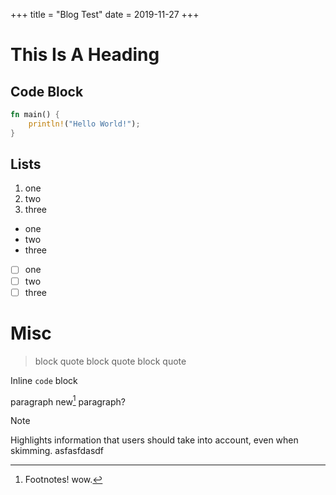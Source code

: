+++
title = "Blog Test"
date = 2019-11-27
+++

# This Is A Heading

## Code Block
```rust
fn main() {
    println!("Hello World!");
}
```

## Lists
1. one
2. two
3. three

- one
- two
- three

- [ ] one
- [ ] two
- [ ] three

# Misc
> block quote
> block quote
> block quote

Inline `code` block

paragraph
new[^1] paragraph?

> [!NOTE]
> Highlights information that users should take into account, even when skimming.
> asfasfdasdf

[^1]: Footnotes! wow.
